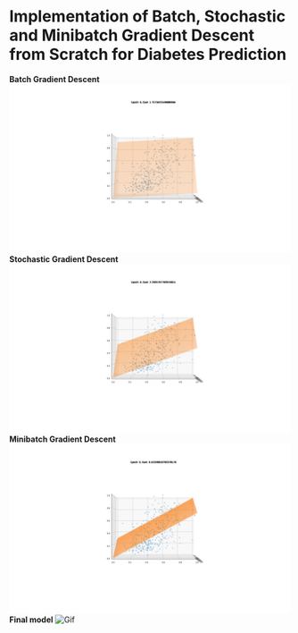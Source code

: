 # Implementation of Batch, Stochastic and Minibatch Gradient Descent from Scratch for Diabetes Prediction
**Batch Gradient Descent**
![Gif](GIFs/bgd_gif.gif)
**Stochastic Gradient Descent**
![Gif](GIFs/sgd_gif.gif)
**Minibatch Gradient Descent**
![Gif](GIFs/mbsgd_gif.gif)
**Final model**
![Gif](GIFs/final_model.gif)

